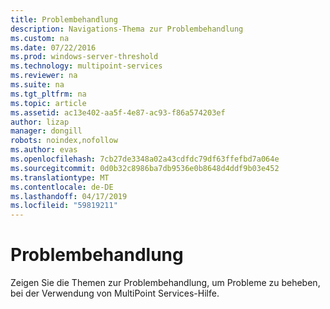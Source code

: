 ```yaml
---
title: Problembehandlung
description: Navigations-Thema zur Problembehandlung
ms.custom: na
ms.date: 07/22/2016
ms.prod: windows-server-threshold
ms.technology: multipoint-services
ms.reviewer: na
ms.suite: na
ms.tgt_pltfrm: na
ms.topic: article
ms.assetid: ac13e402-aa5f-4e87-ac93-f86a574203ef
author: lizap
manager: dongill
robots: noindex,nofollow
ms.author: evas
ms.openlocfilehash: 7cb27de3348a02a43cdfdc79df63ffefbd7a064e
ms.sourcegitcommit: 0d0b32c8986ba7db9536e0b8648d4ddf9b03e452
ms.translationtype: MT
ms.contentlocale: de-DE
ms.lasthandoff: 04/17/2019
ms.locfileid: "59819211"
---
```

# <a name="troubleshooting"></a>Problembehandlung
Zeigen Sie die Themen zur Problembehandlung, um Probleme zu beheben, bei der Verwendung von MultiPoint Services-Hilfe.  